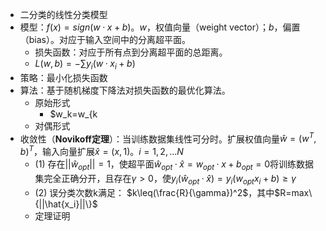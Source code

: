 - 二分类的线性分类模型
- 模型：$f(x)=sign(w·x+b)​$。$w​$，权值向量（weight vector）；$b​$，偏置（bias）。对应于输入空间中的分离超平面。
  - 损失函数：对应于所有点到分离超平面的总距离。
  - $L(w,b)=-\sum y_i(w·x_i+b)$
- 策略：最小化损失函数
- 算法：基于随机梯度下降法对损失函数的最优化算法。
  - 原始形式
    - $w_k=w_{k
  - 对偶形式
- 收敛性（**Novikoff定理**）：当训练数据集线性可分时。扩展权值向量$\hat{w}=(w^T,b)^T$，输入向量扩展$\hat{x}=(x, 1)$。$i=1,2,...N$
  - (1) 存在$||\hat{w}_{opt}||=1$，使超平面$\hat{w}_{opt}·\hat{x}=w_{opt}·x+b_{opt}=0$将训练数据集完全正确分开，且存在$\gamma>0$，使$y_i(\hat{w}_{opt}·\hat{x})=y_i(w_{opt}x_i+b)\geq\gamma​$
  - (2) 误分类次数k满足： $k\leq(\frac{R}{\gamma})^2$，其中$R=max\{||\hat{x_i}||\}$
  - 定理证明